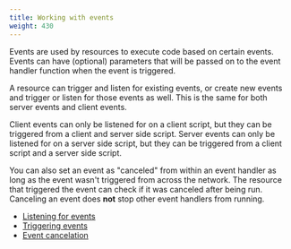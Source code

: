 ```yaml
---
title: Working with events
weight: 430
---
```


Events are used by resources to execute code based on certain events. Events can have (optional) parameters that will be
passed on to the event handler function when the event is triggered.

A resource can trigger and listen for existing events, or create new events and trigger or listen for those events as
well. This is the same for both server events and client events.

Client events can only be listened for on a client script, but they can be triggered from a client and server side
script. Server events can only be listened for on a server side script, but they can be triggered from a client script
and a server side script.

You can also set an event as "canceled" from within an event handler as long as the event wasn't triggered from across 
the network. The resource that triggered the event can check if it was canceled after being run. Canceling an event 
does **not** stop other event handlers from running.

- [Listening for events](/docs/developers/scripting-manual/working-with-events/listening-for-events)
- [Triggering events](/docs/developers/scripting-manual/working-with-events/triggering-events)
- [Event cancelation](/docs/developers/scripting-manual/working-with-events/event-cancelation)

<!-- TODO
- [Using events](/docs/developers/scripting-manual/working-with-events/using-events)
- [Creating new events](/docs/developers/scripting-manual/working-with-event/creating-new-events)
- [Server-client communication](/docs/developers/scripting-manual/working-with-event/server-client-communication)
-->
